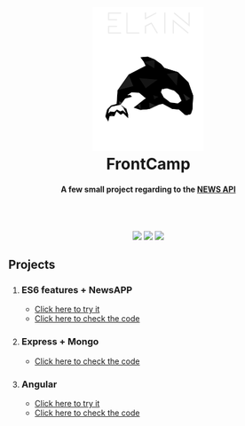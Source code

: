 <h1 align="center">
  <br>
  <a href="https://github.com/elkinny">
    <img src="https://raw.githubusercontent.com/elkinny/Curriculum-Vitae/master/ekins_logo.png" alt="Elkin" width="200">
  </a>
  <br>
    FrontCamp
  <br>
</h1>

<h4 align="center"> A few small project regarding to the <a href="https://newsapi.org/">NEWS API</a></h4>

<br>
<br>
<p align="center">
    <img src="https://forthebadge.com/images/badges/built-with-love.svg">
    <img src="https://forthebadge.com/images/badges/fuck-it-ship-it.svg">
    <img src="https://forthebadge.com/images/badges/gluten-free.svg">
</p>

<h2>Projects</h2>
<ol>
  <li>
    <h3>ES6 features + NewsAPP</h3>
    <ul>
      <li><a href="https://elkinny.github.io/NewsAPI/news-app/index.html">Click here to try it</a></li>
      <li><a href="https://github.com/elkinny/NewsAPI/tree/master/news-app">Click here to check the code</a></li>
    </ul>
  </li>
  <li>
    <h3>Express + Mongo</h3>
    <ul>
      <li><a href="https://github.com/elkinny/NewsAPI/tree/master/news-api">Click here to check the code</a></li>
    </ul>
  </li>
  <li>
    <h3>Angular</h3>
    <ul>
      <li><a href="https://elkinny.github.io/NewsAPI/news-ng/index.html">Click here to try it</a></li>
      <li><a href="https://github.com/elkinny/NewsAPI/tree/master/news-ng">Click here to check the code</a></li>
    </ul>
  </li>
</ol>
